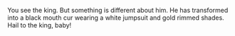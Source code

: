 You see the king. But something is different about him. He has transformed into a black mouth cur wearing a white jumpsuit and gold rimmed shades. Hail to the king, baby!